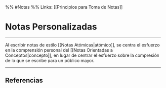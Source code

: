 %% #Notas %%
Links: [[Principios para Toma de Notas]]

# Notas Personalizadas
---

Al escribir notas de estilo [[Notas Atómicas|atómico]], se centra el esfuerzo en la comprensión personal del [[Notas Orientadas a Conceptos|concepto]], en lugar de centrar el esfuerzo sobre la compresión de lo que se escribe para un público mayor.

---

## Referencias